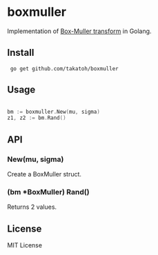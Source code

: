# boxmuller

Implementation of [Box-Muller transform](https://en.wikipedia.org/wiki/Box%E2%80%93Muller_transform) in Golang.

## Install
``` go get github.com/takatoh/boxmuller```

## Usage
```go

bm := boxmuller.New(mu, sigma)
z1, z2 := bm.Rand()

```

## API
### New(mu, sigma)
Create a BoxMuller struct.

### (bm *BoxMuller) Rand()
Returns 2 values.

## License
MIT License
